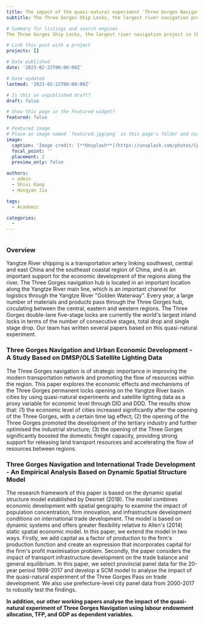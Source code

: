 ```yaml
---
title: The impact of the quasi-natural experiment 'Three Gorges Navigation'
subtitle: The Three Gorges Ship Locks, the largest river navigation project in China, was opened to traffic in 2003. Our team has used DID, RDD and SCM models to analyse the impact of this project on economic development. Working papers based on this quasi-natural experiment have been externally reviewed in several top journals.

# Summary for listings and search engines
The Three Gorges Ship Locks, the largest river navigation project in China, was opened to traffic in 2003. Our team has used DID, RDD and SCM models to analyse the impact of this project on economic development. Working papers based on this quasi-natural experiment have been under reviewed in top field journals.

# Link this post with a project
projects: []

# Date published
date: '2023-02-22T00:00:00Z'

# Date updated
lastmod: '2023-02-22T00:00:00Z'

# Is this an unpublished draft?
draft: false

# Show this page in the Featured widget?
featured: false

# Featured image
# Place an image named `featured.jpg/png` in this page's folder and customize its options here.
image:
  caption: 'Image credit: [**Unsplash**](https://unsplash.com/photos/CpkOjOcXdUY)'
  focal_point: ''
  placement: 2
  preview_only: false

authors:
  - admin
  - Shixi Kang
  - Hongyan Jia

tags:
  - Academic

categories:
  - 
---
```


```python

```

### Overview
Yangtze River shipping is a transportation artery linking southwest, central and east China and the southeast coastal region of China, and is an important support for the economic development of the regions along the river. The Three Gorges navigation hub is located in an important location along the Yangtze River main line, which is an important channel for logistics through the Yangtze River "Golden Waterway". Every year, a large number of materials and products pass through the Three Gorges hub, circulating between the central, eastern and western regions. The Three Gorges double-lane five-stage locks are currently the world's largest inland locks in terms of the number of consecutive stages, total drop and single stage drop. Our team has written several papers based on this quasi-natural experiment.

### Three Gorges Navigation and Urban Economic Development - A Study Based on DMSP/OLS Satellite Lighting Data
The Three Gorges navigation is of strategic importance in improving the modern transportation network and promoting the flow of resources within the region. This paper explores the economic effects and mechanisms of the Three Gorges permanent locks opening on the Yangtze River basin cities by using quasi-natural experiments and satellite lighting data as a proxy variable for economic level through DID and DDD. The results show that: (1) the economic level of cities increased significantly after the opening of the Three Gorges, with a certain time lag effect; (2) the opening of the Three Gorges promoted the development of the tertiary industry and further optimised the industrial structure; (3) the opening of the Three Gorges significantly boosted the domestic freight capacity, providing strong support for releasing land transport resources and accelerating the flow of resources between regions.

### Three Gorges Navigation and International Trade Development - An Empirical Analysis Based on Dynamic Spatial Structure Model

The research framework of this paper is based on the dynamic spatial structure model established by Desmet (2018). The model combines economic development with spatial geography to examine the impact of population concentration, firm innovation, and infrastructure development conditions on international trade development. The model is based on dynamic systems and offers greater flexibility relative to Allen's (2014) static spatial economic model. In this paper, we extend the model in two ways. Firstly, we add capital as a factor of production to the firm's production function and create an expression that incorporates capital for the firm's profit maximisation problem. Secondly, the paper considers the impact of transport infrastructure development on the trade balance and general equilibrium. In this paper, we select provincial panel data for the 20-year period 1998-2017 and develop a SCM model to analyse the impact of the quasi-natural experiment of the Three Gorges Pass on trade development. We also use prefecture-level city panel data from 2000-2017 to robustly test the findings.

**In addition, our other working papers analyse the impact of the quasi-natural experiment of Three Gorges Navigation using labour endowment allocation, TFP, and GDP as dependent variables.**

